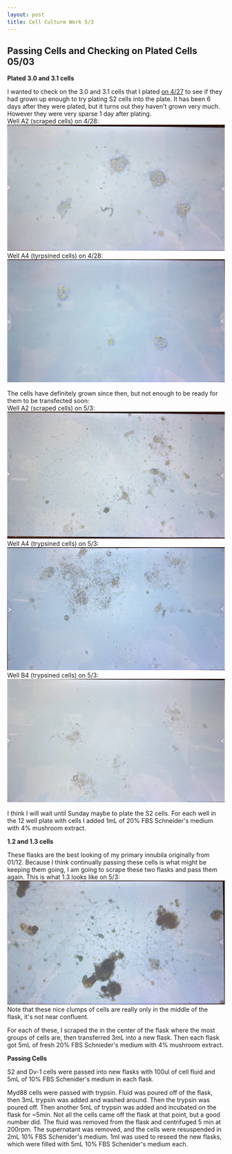 ```yaml
---
layout: post
title: Cell Culture Work 5/3 
---
```


## Passing Cells and Checking on Plated Cells 05/03

**Plated 3.0 and 3.1 cells**

I wanted to check on the 3.0 and 3.1 cells that I plated [on 4/27](https://meschedl.github.io/Unckless-Lab-Notebook-Maggie/2023/04/27/Checking-Cells-and-Cell-Work-04-27.html) to see if they had grown up enough to try plating S2 cells into the plate. It has been 6 days after they were plated, but it turns out they haven't grown very much. However they were very sparse 1 day after plating.  
Well A2 (scraped cells) on 4/28:
![](https://raw.githubusercontent.com/meschedl/Unckless-Lab-Notebook-Maggie/master/images/plate9-A2-imaged-4-28.jpeg)
Well A4 (tyrpsined cells) on 4/28:
![](https://raw.githubusercontent.com/meschedl/Unckless-Lab-Notebook-Maggie/master/images/plate9-A4-imaged-4-28.jpeg)

The cells have definitely grown since then, but not enough to be ready for them to be transfected soon:  
Well A2 (scraped cells) on 5/3: 
![](https://raw.githubusercontent.com/meschedl/Unckless-Lab-Notebook-Maggie/master/images/plate9-A2-imaged-5-3.jpeg)
Well A4 (trypsined cells) on 5/3:
![](https://raw.githubusercontent.com/meschedl/Unckless-Lab-Notebook-Maggie/master/images/plate9-A4-imaged-5-3.jpeg)
Well B4 (trypsined cells) on 5/3:
![](https://raw.githubusercontent.com/meschedl/Unckless-Lab-Notebook-Maggie/master/images/plate9-B4-imaged-5-3.jpeg)

I think I will wait until Sunday maybe to plate the S2 cells. For each well in the 12 well plate with cells I added 1mL of 20% FBS Schneider's medium with 4% mushroom extract. 

**1.2 and 1.3 cells**

These flasks are the best looking of my primary innubila originally from 01/12. Because I think continually passing these cells is what might be keeping them going, I am going to scrape these two flasks and pass them again. This is what 1.3 looks like on 5/3:
![](https://raw.githubusercontent.com/meschedl/Unckless-Lab-Notebook-Maggie/master/images/innubila-1.3-imaged-5-3.jpeg)
Note that these nice clumps of cells are really only in the middle of the flask, it's not near confluent. 

For each of these, I scraped the in the center of the flask where the most groups of cells are, then transferred 3mL into a new flask. Then each flask got 5mL of fresh 20% FBS Schnieder's medium with 4% mushroom extract. 

**Passing Cells**

S2 and Dv-1 cells were passed into new flasks with 100ul of cell fluid and 5mL of 10% FBS Schenider's medium in each flask. 

Myd88 cells were passed with trypsin. Fluid was poured off of the flask, then 3mL trypsin was added and washed around. Then the trypsin was poured off. Then another 5mL of trypsin was added and incubated on the flask for ~5min. Not all the cells came off the flask at that point, but a good number did. The fluid was removed from the flask and centrifuged 5 min at 200rpm. The supernatant was removed, and the cells were resuspended in 2mL 10% FBS Schenider's medium. 1ml was used to reseed the new flasks, which were filled with 5mL 10% FBS Schenider's medium each. 
